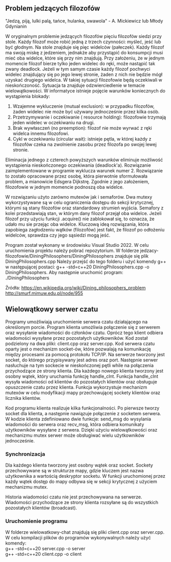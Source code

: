 ## Problem jedzących filozofów
"Jedzą, piją, lulki palą, tańce, hulanka, swawola" - A. Mickiewicz lub Młody Gdynianin

W oryginalnym problemie jedzących filozofów pięciu filozofów siedzi przy stole. Każdy filozof może robić jedną z trzech czynności: myśleć, jeść lub być głodnym. Na stole znajduje się pięc widelców (pałeczek). Każdy filozof ma swoją miskę z jedzeniem, jednakże aby przystąpić do konsumpcji musi mieć oba widelce, które się przy nim znajdują. Przy założeniu, że w jednym momencie filozof bierze tylko jeden widelec do ręki, może nastąpić tak zwany deadlock. Jeżeli w tym samym czasie każdy filozof pochwyci widelec znajdujący się po jego lewej stronie, żaden z nich nie będzie mógł uzyskać drugiego widelca. W takiej sytuacji filozofowie będą oczekiwali w nieskończoność. 
Sytuacja ta znajduje odzwierciedlenie w temacie wielowątkowości.
W informatyce istnieje pojęcie warunków koniecznych do wystąpienia blokady:
1. Wzajemne wykluczenie (mutual exclusion): w przypadku filozofów, żaden widelec nie może być używany jednocześnie przez kilka osób.
2. Przetrzymywanie i oczekiwanie ( resource holding): filozofowie trzymają jeden widelec w oczekiwaniu na drugi.
3. Brak wywłasczeń (no preemption): filozof nie może wyrwać z ręki widelca innemu filozofowi.
4. Cykl w oczekiwaniu (circular wait): istnieje pętla, w której każdy z filozofów czeka na zwolnienie zasobu przez filozofa po swojej lewej stronie. 

Eliminacja jednego z czterech powyższych warunków eliminuje możliwość wystąpienia nieskończonego oczekiwania (deadlock'a). 
Rozwiązanie zaimplementowane w programie wyklucza warunek numer 2. Rozwiązanie to zostało opracowane przez osobę, która pierwotnie sformułowała problem, a mianowicie Edsgera Dijkstrę. Zgodnie z jego założeniem, filozofowie w jednym momencie podnoszą oba widelce. 

W rozwiązaniu użyto zarówno mutexów jak i semaforów. Dwa mutexy wykorzystywane są w celu ograniczenia dostępu do sekcji krytycznej, którymi są stany filozofów oraz standardowy strumień wyjścia. 
Semafory z kolei przedstawiają stan, w którym dany filozof przejął oba widelce. Jeżeli filozof przy użyciu funkcji .acquire() nie zablokował się, to oznacza, że udało mu sie przejąc oba widelce. 
Kluczową ideą rozwiązania, która zapobiega zagłodzeniu wątków (filozofów) jest fakt, że filozof po odłożeniu widelców, sprawdza czy jego sąsiedzi mogą jeść. 

Program został wykonany w środowisku Visual Studio 2022. W celu uruchomienia projektu należy pobrać repozytorium.
W folderze jedzacy-filozofowie/DiningPhilosophers/DiningPhilosophers znajduje się plik DiningPhilosophers.cpp
Należy przejść do tego folderu i użyć komendy g++ w następującej postaci:
g++ -std=c++20 DiningPhilosophers.cpp -o DiningPhilosophers.
Aby następnie uruchomić program:
./DiningPhilosophers

Źródła:
https://en.wikipedia.org/wiki/Dining_philosophers_problem
http://smurf.mimuw.edu.pl/node/955
## Wielowątkowy serwer czatu
Programy umożliwiają uruchomienie serwera czatu działającego na określonym porcie. Program klienta umożliwia połączenie się z serwerem oraz wysyłanie wiadomości do członków czatu. Oprócz tego klient odbiera wiadomości wysyłane przez pozostałych użytkowników. Kod został podzielony na dwa pliki: client.cpp oraz server.cpp. Kod serwera czatu oparty jest o mechanizm socket-ów, które pozwalają na komunikację między procesami za pomocą protokołu TCP/IP. Na serwerze tworzony jest socket, do którego przypisywany jest adres oraz port. Następnie serwer nasłuchuje na tym sockecie w nieskończonej pętli while na połączenia przychodzące ze strony klienta. Dla każdego nowego klienta tworzony jest osobny wątek, który uruchamia funkcję handle_clnt. Funkcja handle_clnt wysyła wiadomości od klientów do pozostałych klientów oraz obsługuje opuszczenie czatu przez klienta. Funkcja wykorzystuje mechanizm mutexów w celu modyfikacji mapy przechowującej sockety klientów oraz licznika klientów. 

Kod programu klienta realizuje kilka funkcjonalności. Po pierwsze tworzy socket dla klienta, a następnie nawiązuje połączenie z socketem serwera. W kodzie klienta zdefiniowano dwie funkcje: send_msg do wysylania wiadomości do serwera oraz recv_msg, która odbiera komunikaty użytkowników wysyłane z serwera. Dzięki użyciu wielowątkowości oraz mechanizmu mutex serwer może obsługiwać wielu użytkowników jednocześnie. 

### Synchronizacja
Dla każdego klienta tworzony jest osobny wątek oraz socket. Sockety przechowywane są w strukturze mapy, gdzie kluczem jest nazwa użytkownika a wartością deskryptor socketu. W funkcji uruchomionej przez każdy wątek dostęp do mapy odbywa się w sekcji krytycznej z użyciem mechanizmu mutex. 

Historia wiadomości czatu nie jest przechowywana na serwerze. Wiadomości przychodzące ze strony klienta rozsyłane są do wszystkich pozostałych klientów (broadcast).

### Uruchomienie programu
W folderze wielowatkowy-chat znajdują się pliki client.cpp oraz server.cpp. W celu kompilacji plików do programów wykonywalnych należy użyć komendy: 
<br>g++ -std=c++20 server.cpp -o server
<br>g++ -std=c++20 client.cpp -o client



